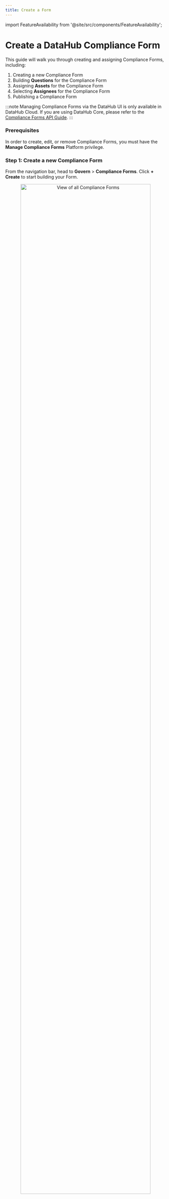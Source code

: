 ```yaml
---
title: Create a Form
---
```


import FeatureAvailability from '@site/src/components/FeatureAvailability';

# Create a DataHub Compliance Form
<FeatureAvailability/>

This guide will walk you through creating and assigning Compliance Forms, including:

1. Creating a new Compliance Form
2. Building **Questions** for the Compliance Form
3. Assigning **Assets** for the Compliance Form
4. Selecting **Assignees** for the Compliance Form
5. Publishing a Compliance Form

:::note
Managing Compliance Forms via the DataHub UI is only available in DataHub Cloud. If you are using DataHub Core, please refer to the [Compliance Forms API Guide](../../../api/tutorials/forms.md).
:::

### Prerequisites

In order to create, edit, or remove Compliance Forms, you must have the **Manage Compliance Forms** Platform privilege.

### Step 1: Create a new Compliance Form

From the navigation bar, head to **Govern** > **Compliance Forms**. Click **+ Create** to start building your Form.

<p align="center">
  <img 
       width="90%"  
       src="https://raw.githubusercontent.com/datahub-project/static-assets/refs/heads/main/imgs/compliance_forms/management/list-compliance-forms-before.png"
       alt="View of all Compliance Forms"/>
</p>

First up, provide the following details:

1. **Name:** Select a unique and descriptive name for your Compliance Form that clearly communicates its purpose, such as **"PII Certification Q4 2024"**.

    _**Pro Tip:** This name will be displayed to Assignees when they are assigned tasks, so make it clear and detailed to ensure it conveys the intent of the Form effectively._  

2. **Description:** Craft a concise yet informative description that explains the purpose of the Compliance Form. Include key details such as the importance of the initiative, its objectives, and the expected completion timeline. This helps Assignees understand the context and significance of their role in the process.

    _**Example:** "This Compliance Form is designed to ensure all datasets containing PII are reviewed and verified by Q4 2024. Completing this Form is critical for compliance with organizational and regulatory requirements."_

3. **Type:** Specify the collection type for the Form, based on your compliance requirements:  
    - **Completion:** The Form is considered complete once all required questions are answered for the selected Assets. We recommend this option for basic requirement completion use cases.

    - **Verification:** The Form is considered complete only when all required questions are answered for the selected Assets **and** an Assignee has explicitly "verified" the responses. We recommend this option when final sign-off by Assignees is necessary, ensuring they acknowledge the accuracy and validity of their responses.

4. Next, click **Add Question** to begin building the requirements for your Form.

<p align="center">
  <img
       width="90%"  
       src="https://raw.githubusercontent.com/datahub-project/static-assets/refs/heads/main/imgs/compliance_forms/management/create-compliance-form-add-question.png"
       alt="Create a new Compliance Form"/>
</p>

### Step 2: Build Questions for your Form

Next, define the Questions for your Compliance Forms. These are used to collect required information about selected assets, and must be completed by an Assignee in order for the Form to be considered complete.

There are 5 different question types to choose from:

* **Ownership:** Request one or more owners to be assigned to selected assets. Optionally restrict responses to a specific set of valid users, groups, and ownership types.
    * _E.g. Who is responsible for ensuring the accuracy of this Dataset?_
* **Domain:** Assign a Domain to the Asset, with the option to predefine the set of allowed Domains.
    * _E.g. Which Domain does this Dashboard belong to? Sales, Marketing, Finance._
* **Documentation:** Provide Documentation about the Asset and/or Column.
    * _E.g. What is the primary use case of this Dataset? What caveats should others be aware of?_
* **Glossary Terms:** Assign one or more Glossary Term to the Asset and/or Column, with the option to predefine the set of allowed Glossary Terms. 
    * _E.g. What types of personally identifiable information (PII) are included in this Asset? Email, Address, SSN, etc._
* **Structured Properties:** Apply custom properties to an Asset and/or Column.
    * _E.g. What date will this Dataset be deprecated and deleted?_

When creating a Question, use a clear and concise Title that is easy for Assignees to understand. In the Description, include additional context or instructions to guide their responses. Both the Title and Description will be visible to Assignees when completing the Form, so make sure to provide any specific hints or details they may need to answer the Question accurately and confidently.

<p align="center">
  <img
       width="50%"  
       src="https://raw.githubusercontent.com/datahub-project/static-assets/refs/heads/main/imgs/compliance_forms/management/create-compliance-form-prompt.png"
       alt="Create a new Compliance Form prompt"/>
</p>

### Step 3: Assign Assets to your Compliance Form

Now that you have defined the Questions you want Assignees to complete, it's now time to assign the in-scope Assets for this exercise.

In the **Assign Assets** section, you can easily target the specific set of Assets that are relevant for this Form with the following steps:

1. Add a Condition or Group of Conditions
2. Choose the appropriate filter type, such as:
    * Asset Type (Dataset, Chart, etc.)
    * Platform (Snowflake, dbt, etc.)
    * Domain (Sales, Marketing, Finance, etc.)
    * Assigned Owners
    * Assigned Glossary Terms
3. Decide between **All**, **Any**, or **None** of the filters should apply
4. Preview the relevant Assets to confirm you have applied the appropriate filters

For example, you can apply filters to focus on all **Snowflake Datasets** that are also associated with the **Finance Domain**. This allows you to break down your compliance initiatives into manageable chunks, so you don't have to go after your entire data ecosystem in one go.

<p align="center">
  <img 
       width="90%"  
       src="https://raw.githubusercontent.com/datahub-project/static-assets/refs/heads/main/imgs/compliance_forms/management/create-compliance-form-assign-assets.png"
       alt="Assign assets to a Compliance Form"/>
</p>

### Step 4: Select Assignees to complete your Compliance Form

With the Questions and assigned Assets defined, the next step is to select the Assignees—the Users and/or Groups responsible for completing the Form.

In the **Add Recipients** section, decide who is responsible for completing the Form:

* **Asset Owners:** Any User that is assigned to one of the in-scope Assets will be able to complete the Form. This is useful for larger initiatives when you may not know the full set of Users.
* **Specific Users and/or Groups:** Select a specific set of Users and/or Groups within DataHub. This is useful when Ownership of the Assets may be poorly-defined.

<p align="center">
  <img 
       width="90%"  
       src="https://raw.githubusercontent.com/datahub-project/static-assets/refs/heads/main/imgs/compliance_forms/management/create-compliance-form-add-users-or-groups.png"
       alt="Assign recipients to a Compliance Form"/>
</p>

### Step 5: Publish your Form

After defining the Questions, assigning Assets, and selecting the Assignees, your Form is ready to be published. Once published, Assignees will be notified to complete the Form for the Assets they are responsible for.


To publish a Form, simply click **Publish**.

:::caution
Once you have published a Form, you **cannot** change or add Questions. You can, however, change the set of Assets and/or Assignees for the Form.
:::

Not ready for primetime just yet? No worries! You also have the option to **Save Draft**.

<p align="center">
  <img
       width="80%"  
       src="https://raw.githubusercontent.com/datahub-project/static-assets/refs/heads/main/imgs/compliance_forms/management/create-compliance-form-publish.png"
       alt="Publish a Compliance Form"/>
</p>

## FAQ and Troubleshooting

**Does answering a Compliance Form Question update the selected Asset?**

Yes! Compliance Forms serve as a powerful tool for gathering and updating key attributes for your mission-critical Data Assets at scale. When a Question is answered, the response directly updates the corresponding attributes of the selected Asset.

**How does a Compliance Form interact with existing metadata?**

If an Asset already has existing metadata that is also referenced in a Form Question, Assignees will have the option to confirm the existing value, overwrite the value, or append additional details.

_You can find more details and examples in the [Complete a Form](complete-a-form.md#understanding-different-form-question-completion-states) guide._

**What is the difference between Completion and Verification Forms?**

Both Form types are a way to configure a set of optional and/or required Questions for DataHub users to complete. When using Verification Forms, users will be presented with a final verification step once all required questions have been completed; you can think of this as a final acknowledgment of the accuracy of information submitted.

**Can I assign multiple Forms to a single Asset?**

You sure can! Please keep in mind that an Asset will only be considered Documented or Verified if all required questions are completed on all assigned Forms.

**How will DataHub Users know that a Compliance Form has been assigned to them?**

They have to check the Inbox on the navigation bar. There are no off-platform notifications for Compliance Forms at this time.

**How do I track the progress of Form completion?**

Great question. We are working on Compliance Forms Analytics that will directly show you the progress of your initiative across the selected Assets. Stay tuned!

### API Tutorials

- [Compliance Form API Guide](../../../api/tutorials/forms.md)

### Related Features

- [DataHub Structured Properties](../../feature-guides/properties/overview.md)

## Next Steps

Now that you have created a DataHub Compliance Form, you're ready to [Complete a Compliance Form](complete-a-form.md).